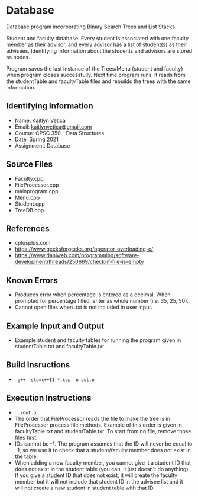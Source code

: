 # Database
Database program incorporating Binary Search Trees and List Stacks. 

Student and faculty database. Every student is associated with one faculty member as their advisor, and every advisor has a list of student(s) as their advisees. Identifying information about the students and advisors are stored as nodes. 

Program saves the last instance of the Trees/Menu (student and faculty) when program closes successfully. Next time program runs, it reads from the studentTable and facultyTable files and rebuilds the trees with the same information. 

## Identifying Information

* Name: Kaitlyn Vetica
* Email: kaitlynvetica@gmail.com
* Course: CPSC 350 - Data Structures
* Date: Spring 2021
* Assignment: Database

## Source Files

* Faculty.cpp
* FileProcessor.cpp
* mainprogram.cpp
* Menu.cpp
* Student.cpp
* TreeDB.cpp

## References

* cplusplus.com
* https://www.geeksforgeeks.org/operator-overloading-c/
* https://www.daniweb.com/programming/software-development/threads/250669/check-if-file-is-empty

## Known Errors

* Produces error when percentage is entered as a decimal. When prompted for percentage filled, enter as whole number (i.e. 35, 25, 50).
* Cannot open files when .txt is not included in user input.

## Example Input and Output 

* Example student and faculty tables for running the program given in studentTable.txt and facultyTable.txt

## Build Insructions

* <code> g++ -std=c++11 *.cpp -o out.o </code>

## Execution Instructions

* <code> ./out.o </code>
* The order that FileProcessor reads the file to make the tree is in FileProcessor process file methods. Example of this order is given in facultyTable.txt and studentTable.txt. To start from no file, remove those files first. 
* IDs cannot be -1. The program assumes that the ID will never be equal to -1, so we use it to check that a student/faculty member does not exist in the table. 
* When adding a new faculty member, you cannot give it a student ID that does not exist in the student table (you can, it just doesn't do anything). If you give a student ID that does not exist, it will create the faculty member but it will not include that student ID in the advisee list and it will not create a new student in student table with that ID.
